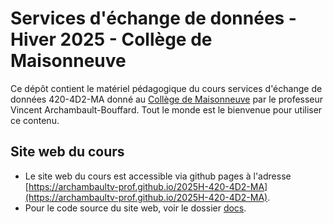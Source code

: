# Services d'échange de données - Hiver 2025 - Collège de Maisonneuve

Ce dépôt contient le matériel pédagogique du cours services d'échange de données
420-4D2-MA donné au [Collège de Maisonneuve](https://www.cmaisonneuve.qc.ca/)
par le professeur Vincent Archambault-Bouffard. Tout le monde est le bienvenue
pour utiliser ce contenu.

## Site web du cours

- Le site web du cours est accessible via github pages à l'adresse
  [https://archambaultv-prof.github.io/2025H-420-4D2-MA](https://archambaultv-prof.github.io/2025H-420-4D2-MA).
- Pour le code source du site web, voir le dossier [docs](docs).
